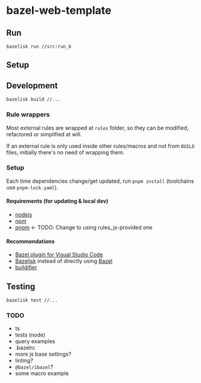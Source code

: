 # bazel-web-template

## Run

`bazelisk run //src:run_b`


## Setup

## Development

`bazelisk build //...`

### Rule wrappers

Most external rules are wrapped at `rules` folder, so they can be modified, refactored or simplified at will.

If an external rule is only used inside other rules/macros and not from `BUILD` files, initially there's no need of wrapping them.


### Setup

Each time dependencies change/get updated, run `pnpm install` (toolchains use `pnpm-lock.yaml`).

#### Requirements (for updating & local dev)

- [nodejs](https://nodejs.org)
- [npm](https://www.npmjs.com)
- [pnpm](https://pnpm.io) <- TODO: Change to using rules_js-provided one

#### Recommendations

- [Bazel plugin for Visual Studio Code](https://marketplace.visualstudio.com/items?itemName=BazelBuild.vscode-bazel)
- [Bazelisk](https://github.com/bazelbuild/bazelisk) instead of directly using [Bazel](https://github.com/bazelbuild/bazel)
- [buildifier](https://github.com/bazelbuild/buildtools)

## Testing

`bazelisk test //...`

### TODO

- ts
- tests (node)
- query examples
- .bazelrc
- more js base settings?
- linting?
- `@bazel/ibazel`?
- some macro example